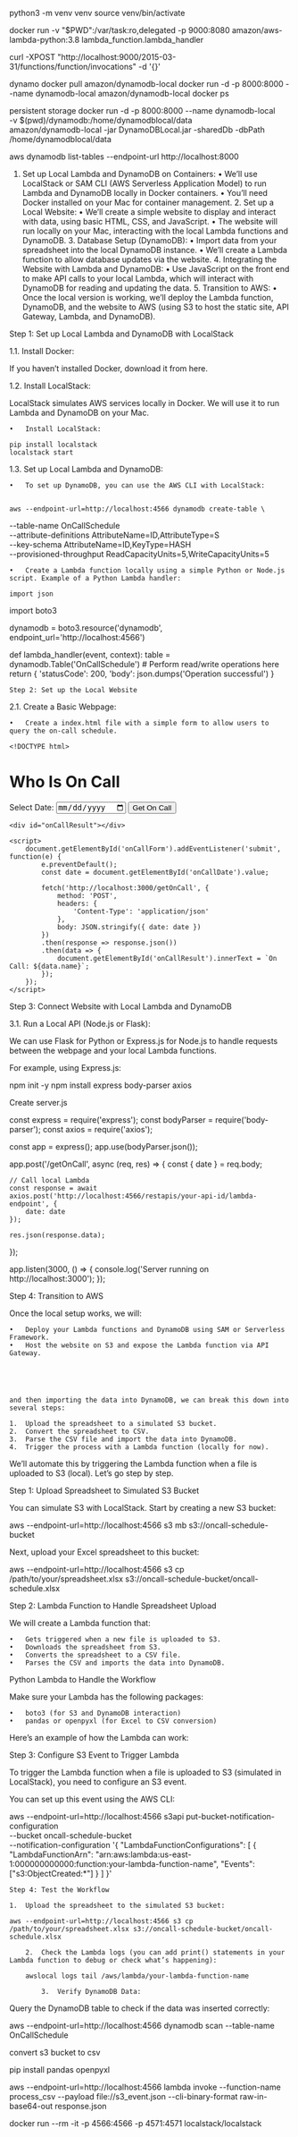  python3 -m venv venv 
 source venv/bin/activate

docker run -v "$PWD":/var/task:ro,delegated -p 9000:8080 amazon/aws-lambda-python:3.8 lambda_function.lambda_handler

curl -XPOST "http://localhost:9000/2015-03-31/functions/function/invocations" -d '{}'

dynamo
docker pull amazon/dynamodb-local
docker run -d -p 8000:8000 --name dynamodb-local amazon/dynamodb-local
docker ps


persistent storage
docker run -d -p 8000:8000 --name dynamodb-local \
-v $(pwd)/dynamodb:/home/dynamodblocal/data \
amazon/dynamodb-local -jar DynamoDBLocal.jar -sharedDb -dbPath /home/dynamodblocal/data



aws dynamodb list-tables --endpoint-url http://localhost:8000


1.	Set up Local Lambda and DynamoDB on Containers:
	•	We’ll use LocalStack or SAM CLI (AWS Serverless Application Model) to run Lambda and DynamoDB locally in Docker containers.
	•	You’ll need Docker installed on your Mac for container management.
	2.	Set up a Local Website:
	•	We’ll create a simple website to display and interact with data, using basic HTML, CSS, and JavaScript.
	•	The website will run locally on your Mac, interacting with the local Lambda functions and DynamoDB.
	3.	Database Setup (DynamoDB):
	•	Import data from your spreadsheet into the local DynamoDB instance.
	•	We’ll create a Lambda function to allow database updates via the website.
	4.	Integrating the Website with Lambda and DynamoDB:
	•	Use JavaScript on the front end to make API calls to your local Lambda, which will interact with DynamoDB for reading and updating the data.
	5.	Transition to AWS:
	•	Once the local version is working, we’ll deploy the Lambda function, DynamoDB, and the website to AWS (using S3 to host the static site, API Gateway, Lambda, and DynamoDB).

Step 1: Set up Local Lambda and DynamoDB with LocalStack

1.1. Install Docker:

If you haven’t installed Docker, download it from here.

1.2. Install LocalStack:

LocalStack simulates AWS services locally in Docker. We will use it to run Lambda and DynamoDB on your Mac.

	•	Install LocalStack:

    pip install localstack
    localstack start


1.3. Set up Local Lambda and DynamoDB:

	•	To set up DynamoDB, you can use the AWS CLI with LocalStack:


    aws --endpoint-url=http://localhost:4566 dynamodb create-table \
  --table-name OnCallSchedule \
  --attribute-definitions AttributeName=ID,AttributeType=S \
  --key-schema AttributeName=ID,KeyType=HASH \
  --provisioned-throughput ReadCapacityUnits=5,WriteCapacityUnits=5

  	•	Create a Lambda function locally using a simple Python or Node.js script. Example of a Python Lambda handler:

    import json
import boto3

dynamodb = boto3.resource('dynamodb', endpoint_url='http://localhost:4566')

def lambda_handler(event, context):
    table = dynamodb.Table('OnCallSchedule')
    # Perform read/write operations here
    return {
        'statusCode': 200,
        'body': json.dumps('Operation successful')
    }


    Step 2: Set up the Local Website

2.1. Create a Basic Webpage:

	•	Create a index.html file with a simple form to allow users to query the on-call schedule.

    <!DOCTYPE html>
<html lang="en">
<head>
    <meta charset="UTF-8">
    <meta name="viewport" content="width=device-width, initial-scale=1.0">
    <title>Who Is On Call</title>
</head>
<body>
    <h1>Who Is On Call</h1>
    <form id="onCallForm">
        <label for="onCallDate">Select Date:</label>
        <input type="date" id="onCallDate" name="onCallDate">
        <button type="submit">Get On Call</button>
    </form>

    <div id="onCallResult"></div>

    <script>
        document.getElementById('onCallForm').addEventListener('submit', function(e) {
            e.preventDefault();
            const date = document.getElementById('onCallDate').value;

            fetch('http://localhost:3000/getOnCall', {
                method: 'POST',
                headers: {
                    'Content-Type': 'application/json'
                },
                body: JSON.stringify({ date: date })
            })
            .then(response => response.json())
            .then(data => {
                document.getElementById('onCallResult').innerText = `On Call: ${data.name}`;
            });
        });
    </script>
</body>
</html>


Step 3: Connect Website with Local Lambda and DynamoDB

3.1. Run a Local API (Node.js or Flask):

We can use Flask for Python or Express.js for Node.js to handle requests between the webpage and your local Lambda functions.

For example, using Express.js:

npm init -y
npm install express body-parser axios

Create server.js

const express = require('express');
const bodyParser = require('body-parser');
const axios = require('axios');

const app = express();
app.use(bodyParser.json());

app.post('/getOnCall', async (req, res) => {
    const { date } = req.body;
    
    // Call local Lambda
    const response = await axios.post('http://localhost:4566/restapis/your-api-id/lambda-endpoint', {
        date: date
    });

    res.json(response.data);
});

app.listen(3000, () => {
    console.log('Server running on http://localhost:3000');
});


Step 4: Transition to AWS

Once the local setup works, we will:

	•	Deploy your Lambda functions and DynamoDB using SAM or Serverless Framework.
	•	Host the website on S3 and expose the Lambda function via API Gateway.





    and then importing the data into DynamoDB, we can break this down into several steps:

	1.	Upload the spreadsheet to a simulated S3 bucket.
	2.	Convert the spreadsheet to CSV.
	3.	Parse the CSV file and import the data into DynamoDB.
	4.	Trigger the process with a Lambda function (locally for now).

We’ll automate this by triggering the Lambda function when a file is uploaded to S3 (local). Let’s go step by step.

Step 1: Upload Spreadsheet to Simulated S3 Bucket

You can simulate S3 with LocalStack. Start by creating a new S3 bucket:

aws --endpoint-url=http://localhost:4566 s3 mb s3://oncall-schedule-bucket

Next, upload your Excel spreadsheet to this bucket:

aws --endpoint-url=http://localhost:4566 s3 cp /path/to/your/spreadsheet.xlsx s3://oncall-schedule-bucket/oncall-schedule.xlsx

Step 2: Lambda Function to Handle Spreadsheet Upload

We will create a Lambda function that:

	•	Gets triggered when a new file is uploaded to S3.
	•	Downloads the spreadsheet from S3.
	•	Converts the spreadsheet to a CSV file.
	•	Parses the CSV and imports the data into DynamoDB.

Python Lambda to Handle the Workflow

Make sure your Lambda has the following packages:

	•	boto3 (for S3 and DynamoDB interaction)
	•	pandas or openpyxl (for Excel to CSV conversion)

Here’s an example of how the Lambda can work:



Step 3: Configure S3 Event to Trigger Lambda

To trigger the Lambda function when a file is uploaded to S3 (simulated in LocalStack), you need to configure an S3 event.

You can set up this event using the AWS CLI:

aws --endpoint-url=http://localhost:4566 s3api put-bucket-notification-configuration \
    --bucket oncall-schedule-bucket \
    --notification-configuration '{
      "LambdaFunctionConfigurations": [
        {
          "LambdaFunctionArn": "arn:aws:lambda:us-east-1:000000000000:function:your-lambda-function-name",
          "Events": ["s3:ObjectCreated:*"]
        }
      ]
    }'

    Step 4: Test the Workflow

	1.	Upload the spreadsheet to the simulated S3 bucket:

    aws --endpoint-url=http://localhost:4566 s3 cp /path/to/your/spreadsheet.xlsx s3://oncall-schedule-bucket/oncall-schedule.xlsx

    	2.	Check the Lambda logs (you can add print() statements in your Lambda function to debug or check what’s happening):

        awslocal logs tail /aws/lambda/your-lambda-function-name

        	3.	Verify DynamoDB Data:
Query the DynamoDB table to check if the data was inserted correctly:

aws --endpoint-url=http://localhost:4566 dynamodb scan --table-name OnCallSchedule


convert s3 bucket to csv

pip install pandas openpyxl



aws --endpoint-url=http://localhost:4566 lambda invoke --function-name process_csv --payload file://s3_event.json --cli-binary-format raw-in-base64-out response.json


docker run --rm -it -p 4566:4566 -p 4571:4571 localstack/localstack